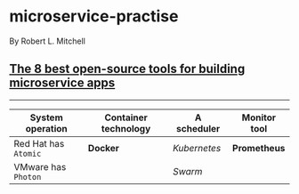# microservice-practise

By Robert L. Mitchell
## [The 8 best open-source tools for building microservice apps](https://techbeacon.com/8-best-open-source-tools-building-microservice-apps)

---
System operation| Container technology | A scheduler | Monitor tool 
--- | --- | --- | ---
Red Hat has `Atomic` | **Docker**| *Kubernetes* | **Prometheus**
VMware has `Photon` | | *Swarm* | |
